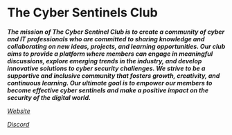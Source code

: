 # The Cyber Sentinels Club
        
***The mission of The Cyber Sentinel Club is to create a community of cyber and IT professionals who are committed to sharing knowledge and collaborating on new ideas, projects, and learning opportunities. Our club aims to provide a platform where members can engage in meaningful discussions, explore emerging trends in the industry, and develop innovative solutions to cyber security challenges. We strive to be a supportive and inclusive community that fosters growth, creativity, and continuous learning. Our ultimate goal is to empower our members to become effective cyber sentinels and make a positive impact on the security of the digital world.***

[*Website*](https://cybersentinels.org)

[*Discord*](https://discord.io/cybersentinels)
